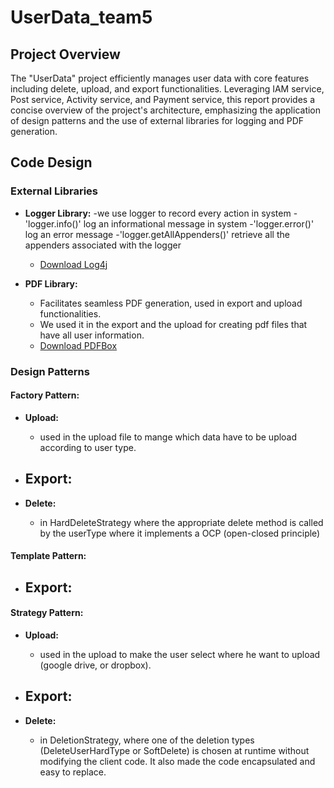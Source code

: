 # UserData_team5

## Project Overview

The "UserData" project efficiently manages user data with core features including delete, upload, and export functionalities. Leveraging IAM service, Post service, Activity service, and Payment service, this report provides a concise overview of the project's architecture, emphasizing the application of design patterns and the use of external libraries for logging and PDF generation.

## Code Design

### External Libraries

- **Logger Library:**
  -we use  logger to record every action in system
   -'logger.info()' log an informational message in system
   -'logger.error()' log an error message
  -'logger.getAllAppenders()' retrieve all the appenders associated with the logger
  - [Download Log4j](https://www.apache.org/dyn/closer.cgi/logging/log4j/1.2.17/log4j-1.2.17.zip)

- **PDF Library:**
  - Facilitates seamless PDF generation, used in export and upload functionalities.
  - We used it in the export and the upload for creating pdf files that have all user information.
  - [Download PDFBox](https://www.apache.org/dyn/closer.lua/pdfbox/3.0.1/pdfbox-app-3.0.1.jar)

### Design Patterns

#### Factory Pattern:

- **Upload:**
  - used in the upload file to mange which data have to be upload according to user type.

- **Export:**
  - 

- **Delete:**
  - in HardDeleteStrategy where the appropriate delete method is called by the userType where it implements a OCP (open-closed principle) 

#### Template Pattern:

- **Export:**
  - 

#### Strategy Pattern:

- **Upload:**
  - used in the upload to make the user select where he want to upload (google drive, or dropbox).

- **Export:**
  - 

- **Delete:**
  - in DeletionStrategy, where one of the deletion types (DeleteUserHardType or SoftDelete) is chosen at runtime without modifying the client code.
    It also made the code encapsulated and easy to replace.



